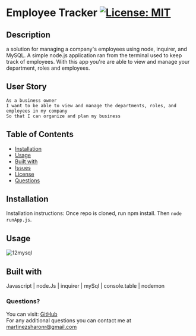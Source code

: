 # Employee Tracker   [![License: MIT](https://img.shields.io/badge/License-MIT-yellow.svg)](https://opensource.org/licenses/MIT)

## Description
a solution for managing a company's employees using node, inquirer, and MySQL.
A simple node.js application ran from the terminal used to keep track of employees.
With this app you're are able to view and manage your department, roles and employees. 

## User Story

```
As a business owner
I want to be able to view and manage the departments, roles, and employees in my company
So that I can organize and plan my business
```

## Table of Contents

* [Installation](#Installation)
* [Usage](#Usage)
* [Built with](#Built-with)
* [Issues](#Issues)
* [License](#License)
* [Questions](#Questions)
  
## Installation

  Installation instructions: Once repo is cloned, run npm install. Then `node runApp.js`.
  
## Usage

![12mysql](https://user-images.githubusercontent.com/30086519/113533558-ab743300-957a-11eb-8c48-d521564fa8fc.png)

## Built with

Javascript | node.Js | inquirer | mySql | console.table | nodemon
  
### Questions?

  You can visit: [GitHub](https://github.com/Sharon1106)  
  For any additional questions you can contact me at martinezsharonr@gmail.com
